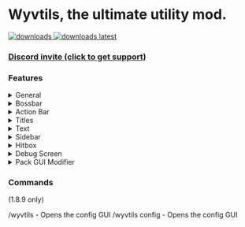 # Wyvtils, the ultimate utility mod.

<a href="https://github.com/Wyvest/Wyvtils/releases" target="_blank">
<img alt="downloads" src="https://img.shields.io/github/downloads/Wyvest/Wyvtils/total?color=F5C400&style=for-the-badge" /> <img alt="downloads latest" src="https://img.shields.io/github/downloads-pre/Wyvest/Wyvtils/latest/total?color=F5C400&style=for-the-badge" />

### [Discord invite (click to get support)](https://inv.wtf/w-overflow)


### Features
<details>
  <summary>General</summary>
  
# General
- **Reverse Inventory Scrolling** - Reverse the direction of which the inventory scrolls to when scrolling on your mouse.
- **Hide Locraw Messages** - Hide locraw messages in chat (e.g {"server": "something"}).
- **Item Physics** - Make dropped items have physics.
- **Disable Text Shadow** - Disable the shadow on text rendering. Can boost performance. (1.17 only)
- **Render Own Nametag** - Render your own nametag in third person. (1.17 only)
- **Remove Nametag Background** - Remove the background of nametags. (1.17 only)
- **Nametag Text Shadow** - Render a text shadow with the nametag text. (1.17 only)
</details>

<details>
  <summary>Bossbar</summary>
  
# Bossbar
- **Bossbar Customization**
- **Toggle Bossbar**
- **Toggle Text**
- **Toggle Shadow**
- **Toggle Bar**
- **Bossbar Scale**
</details>
  
<details>
  <summary>Action Bar</summary>
  
# Action Bar
- **Action Bar Customization**
- **Toggle Action Bar**
- **Action Bar Shadow**
- **Action Bar Background**
- **Action Bar Round Background**
- **Rounded Background Radius**
- **Background Padding Amount**
- **Background Color**
- **Action Bar Position**
</details>
  
<details>
  <summary>Titles</summary>
  
# Titles
- **Toggle Title**
- **Title Scale Percentage**
- **Subtitle Scale Percentage**
- **Toggle Title Shadow**
</details>
  
<details>
  <summary>Text</summary>
  
# Text
- **Highlight Name** - Highlight your name. (1.8 only)
- **Text Color** - Change the text color for the highlight. (1.8 only)
</details>
  
<details>
  <summary>Sidebar</summary>
  
# Sidebar
- **Toggle Sidebar**
- **Toggle Sidebar Text Shadow**
- **Toggle Score Points**
- **Toggle Background**
- **Sidebar Background Color**
- **Sidebar Position**
- **Sidebar Scale**
</details>
  
<details>
  <summary>Hitbox</summary>
  
# Hitbox
- **Toggle Hitbox**
- **Accurate Hitbox** - In vanilla, hitboxes are a bit smaller compared to their actual size. When this is on, it make the hitboxes accurate.
- **Toggle Player Hitboxes**
- **Toggle Passive Hitboxes**
- **Toggle Monster Hitboxes**
- **Toggle Armorstand Hitboxes**
- **Toggle Fireball Hitboxes**
- **Toggle Minecart Hitboxes**
- **Toggle Wither Skull Hitboxes**
- **Toggle Item Hitboxes**
- **Toggle Firework Hitboxes**
- **Toggle XP Orb Hitboxes**
- **Toggle Projectile Hitboxes**
- **Hitbox Width**
- **Force Hitboxes** - Force the rendering of hitbox of entities.
- **Disable for Self** - Don't render the hitbox if the player's hitbox is you.
- **Toggle Hitbox Box**
- **Hitbox Color**
- **Hitbox Color (within crosshair)**
- **Toggle Hitbox Chroma**
- **Toggle Line Hitbox**
- **Hitbox Line Color**
- **Toggle Hitbox Line Chroma**
- **Toggle Hitbox Line of Sight**
- **Line of Sight Color**
- **Toggle Hitbox Line of Sight Chroma**
</details>
  
<details>
  <summary>Debug Screen</summary>
  
# Debug Screen
- **Debug HUD Color** (1.17 only)
- **Debug HUD Shadow** (1.17 only)
</details>
  
<details>
  <summary>Pack GUI Modifier</summary>
  
# Pack GUI Modifier
- **Remove Pack GUI Background**
- **Hide Incompatible Packs**
- **Reverse Packs**
- **Real-Time Pack Updating** (force enabled, 1.8 only as it's already implemented in 1.17)
- **Resource Pack Searching** (force enabled)
</details>
  
  
### Commands
(1.8.9 only)
  
/wyvtils - Opens the config GUI
/wyvtils config - Opens the config GUI
